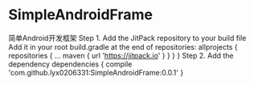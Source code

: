 # SimpleAndroidFrame
简单Android开发框架
Step 1. Add the JitPack repository to your build file
Add it in your root build.gradle at the end of repositories:
allprojects {
repositories {
...
maven { url 'https://jitpack.io' }
}
}
}
Step 2. Add the dependency
dependencies {
compile 'com.github.lyx0206331:SimpleAndroidFrame:0.0.1'
}
